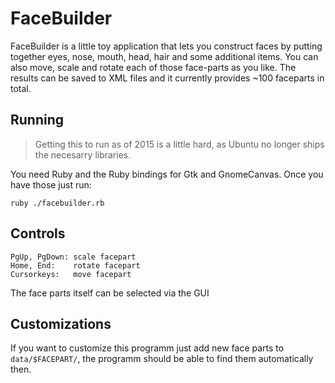 FaceBuilder
===========

FaceBuilder is a little toy application that lets you construct faces
by putting together eyes, nose, mouth, head, hair and some additional
items. You can also move, scale and rotate each of those face-parts as
you like. The results can be saved to XML files and it currently
provides ~100 faceparts in total.


Running
-------

> Getting this to run as of 2015 is a little hard, as Ubuntu no longer
> ships the necesarry libraries.

You need Ruby and the Ruby bindings for Gtk and GnomeCanvas. Once you
have those just run:

    ruby ./facebuilder.rb


Controls
--------

    PgUp, PgDown: scale facepart
    Home, End:    rotate facepart
    Cursorkeys:   move facepart

The face parts itself can be selected via the GUI


Customizations
--------------

If you want to customize this programm just add new face parts to
`data/$FACEPART/`, the programm should be able to find them
automatically then.
